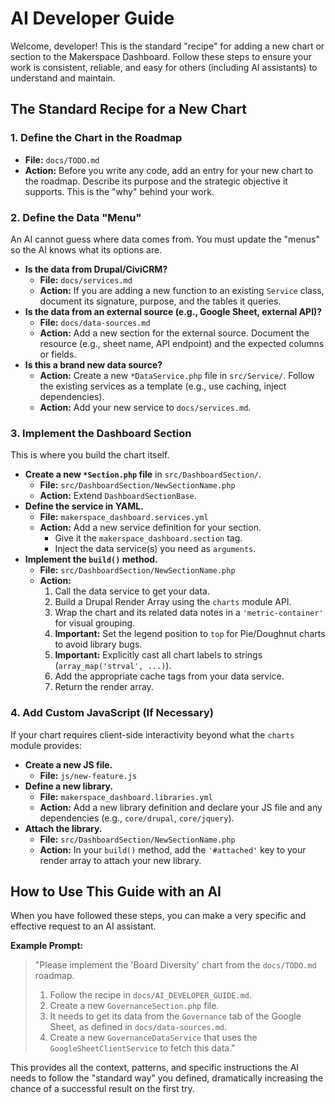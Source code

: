 # AI Developer Guide

Welcome, developer! This is the standard "recipe" for adding a new chart or section to the Makerspace Dashboard. Follow these steps to ensure your work is consistent, reliable, and easy for others (including AI assistants) to understand and maintain.

## The Standard Recipe for a New Chart

### 1. Define the Chart in the Roadmap
- **File:** `docs/TODO.md`
- **Action:** Before you write any code, add an entry for your new chart to the roadmap. Describe its purpose and the strategic objective it supports. This is the "why" behind your work.

### 2. Define the Data "Menu"
An AI cannot guess where data comes from. You must update the "menus" so the AI knows what its options are.

- **Is the data from Drupal/CiviCRM?**
    - **File:** `docs/services.md`
    - **Action:** If you are adding a new function to an existing `Service` class, document its signature, purpose, and the tables it queries.
- **Is the data from an external source (e.g., Google Sheet, external API)?**
    - **File:** `docs/data-sources.md`
    - **Action:** Add a new section for the external source. Document the resource (e.g., sheet name, API endpoint) and the expected columns or fields.
- **Is this a brand new data source?**
    - **Action:** Create a new `*DataService.php` file in `src/Service/`. Follow the existing services as a template (e.g., use caching, inject dependencies).
    - **Action:** Add your new service to `docs/services.md`.

### 3. Implement the Dashboard Section
This is where you build the chart itself.

- **Create a new `*Section.php` file** in `src/DashboardSection/`.
    - **File:** `src/DashboardSection/NewSectionName.php`
    - **Action:** Extend `DashboardSectionBase`.
- **Define the service in YAML.**
    - **File:** `makerspace_dashboard.services.yml`
    - **Action:** Add a new service definition for your section.
        - Give it the `makerspace_dashboard.section` tag.
        - Inject the data service(s) you need as `arguments`.
- **Implement the `build()` method.**
    - **File:** `src/DashboardSection/NewSectionName.php`
    - **Action:**
        1. Call the data service to get your data.
        2. Build a Drupal Render Array using the `charts` module API.
        3. Wrap the chart and its related data notes in a `'metric-container'` for visual grouping.
        4. **Important:** Set the legend position to `top` for Pie/Doughnut charts to avoid library bugs.
        5. **Important:** Explicitly cast all chart labels to strings (`array_map('strval', ...)`).
        6. Add the appropriate cache tags from your data service.
        7. Return the render array.

### 4. Add Custom JavaScript (If Necessary)
If your chart requires client-side interactivity beyond what the `charts` module provides:

- **Create a new JS file.**
    - **File:** `js/new-feature.js`
- **Define a new library.**
    - **File:** `makerspace_dashboard.libraries.yml`
    - **Action:** Add a new library definition and declare your JS file and any dependencies (e.g., `core/drupal`, `core/jquery`).
- **Attach the library.**
    - **File:** `src/DashboardSection/NewSectionName.php`
    - **Action:** In your `build()` method, add the `'#attached'` key to your render array to attach your new library.

## How to Use This Guide with an AI

When you have followed these steps, you can make a very specific and effective request to an AI assistant.

**Example Prompt:**

> "Please implement the 'Board Diversity' chart from the `docs/TODO.md` roadmap.
>
> 1.  Follow the recipe in `docs/AI_DEVELOPER_GUIDE.md`.
> 2.  Create a new `GovernanceSection.php` file.
> 3.  It needs to get its data from the `Governance` tab of the Google Sheet, as defined in `docs/data-sources.md`.
> 4.  Create a new `GovernanceDataService` that uses the `GoogleSheetClientService` to fetch this data."

This provides all the context, patterns, and specific instructions the AI needs to follow the "standard way" you defined, dramatically increasing the chance of a successful result on the first try.
